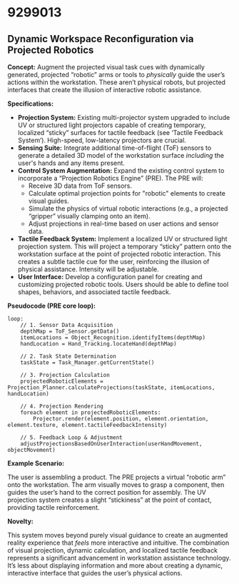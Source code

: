 # 9299013

## Dynamic Workspace Reconfiguration via Projected Robotics

**Concept:** Augment the projected visual task cues with dynamically generated, projected “robotic” arms or tools to *physically* guide the user’s actions within the workstation. These aren’t physical robots, but projected interfaces that create the illusion of interactive robotic assistance.

**Specifications:**

*   **Projection System:** Existing multi-projector system upgraded to include UV or structured light projectors capable of creating temporary, localized “sticky” surfaces for tactile feedback (see ‘Tactile Feedback System’). High-speed, low-latency projectors are crucial.
*   **Sensing Suite:** Integrate additional time-of-flight (ToF) sensors to generate a detailed 3D model of the workstation surface *including* the user's hands and any items present.
*   **Control System Augmentation:** Expand the existing control system to incorporate a “Projection Robotics Engine” (PRE). The PRE will:
    *   Receive 3D data from ToF sensors.
    *   Calculate optimal projection points for "robotic" elements to create visual guides.
    *   Simulate the physics of virtual robotic interactions (e.g., a projected “gripper” visually clamping onto an item).
    *   Adjust projections in real-time based on user actions and sensor data.
*   **Tactile Feedback System:** Implement a localized UV or structured light projection system. This will project a temporary “sticky” pattern onto the workstation surface at the point of projected robotic interaction.  This creates a subtle tactile cue for the user, reinforcing the illusion of physical assistance. Intensity will be adjustable.
*   **User Interface:** Develop a configuration panel for creating and customizing projected robotic tools. Users should be able to define tool shapes, behaviors, and associated tactile feedback.

**Pseudocode (PRE core loop):**

```
loop:
    // 1. Sensor Data Acquisition
    depthMap = ToF_Sensor.getData()
    itemLocations = Object_Recognition.identifyItems(depthMap)
    handLocation = Hand_Tracking.locateHand(depthMap)

    // 2. Task State Determination
    taskState = Task_Manager.getCurrentState()

    // 3. Projection Calculation
    projectedRoboticElements = Projection_Planner.calculateProjections(taskState, itemLocations, handLocation)

    // 4. Projection Rendering
    foreach element in projectedRoboticElements:
        Projector.render(element.position, element.orientation, element.texture, element.tactileFeedbackIntensity)

    // 5. Feedback Loop & Adjustment
    adjustProjectionsBasedOnUserInteraction(userHandMovement, objectMovement)
```

**Example Scenario:**

The user is assembling a product. The PRE projects a virtual “robotic arm” onto the workstation. The arm visually moves to grasp a component, then guides the user’s hand to the correct position for assembly. The UV projection system creates a slight “stickiness” at the point of contact, providing tactile reinforcement.

**Novelty:**

This system moves beyond purely visual guidance to create an augmented reality experience that *feels* more interactive and intuitive. The combination of visual projection, dynamic calculation, and localized tactile feedback represents a significant advancement in workstation assistance technology. It’s less about displaying information and more about creating a dynamic, interactive interface that guides the user’s physical actions.